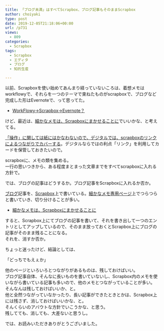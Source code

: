 ```yaml
---
title: 「ブログ未満」はすべてScrapbox、ブログ記事もそのままScrapbox
author: choiyaki
type: post
date: 2019-12-05T21:18:06+00:00
url: /p731
views:
  - 809
categories:
  - Scrapbox
tags:
  - Scrapbox
  - エディタ
  - ブログ
  - 知的生産

---
```

以前、Scrapboxを使い始めてあんまり経っていないころは、着想メモはworkflowyで、それらを一つのテーマで束ねたものがscrapboxで、ブログなど完成した形はEvernoteで、って思ってた。

  * [WorkFlowy→Scrapbox→Evernote？][1]

けど、最近は、[細かなメモは、Scrapboxにまかせることに][2]でいいかな、と考えてる。

[「操作」に関しては紙にはかなわないので、デジタルでは、scrapboxのリンクによるつながりでカバーする][3]。デジタルならではの利点「リンク」を利用してカードを保管しておきたいので。

scrapboxに、メモの類を集める。  
一行の思いつきから、ある程度まとまった文章までをすべてscrapboxに入れる方針で。

では、ブログの記事はどうするか。ブログ記事をScrapboxに入れるか否か。

[ブログ][4]記事を、[Scrapbox][5]上で書いている。[細かなメモ専用ページ][6]上でつらつらと書いていき、切り分けることが多い。

  * [細かなメモは、Scrapboxにまかせることに][7]

すると、Scrapbox上にてブログの記事を書いて、それを書き出して一つのエントリとしてアップしているので、そのまま放っておくとScrapbox上にブログの記事がそのまま残ることになる。  
それを、消すか否か。

ちょっと迷ったけど、結論としては、

「どっちでもえぇか」

他のページといろいろとつながりがあるものは、残しておけばいい。  
ブログ記事自体、そんなに長いものを書いていないし、Scrapbox内のメモを使いながら書いている記事も多いので、他のメモとつながっていることが多い。  
そんなんは残しておけばいいか、と。  
他と全然つながっていなかったり、長い記事ができたときとかは、Scrapbox上には残さず、消しておけばいいかな、と。  
そんくらいのアバウトな方針でいこうかな、と思う。  
残してても、消しても、大差ないと思うし。

では、お読みいただきありがとうございました。

 [1]: https://scrapbox.io/choiyaki-hondana/WorkFlowy%E2%86%92Scrapbox%E2%86%92Evernote%EF%BC%9F
 [2]: https://scrapbox.io/choiyaki-hondana/%E7%B4%B0%E3%81%8B%E3%81%AA%E3%83%A1%E3%83%A2%E3%81%AF%E3%80%81Scrapbox%E3%81%AB%E3%81%BE%E3%81%8B%E3%81%9B%E3%82%8B%E3%81%93%E3%81%A8%E3%81%AB
 [3]: https://scrapbox.io/choiyaki-hondana/%E3%80%8C%E6%93%8D%E4%BD%9C%E3%80%8D%E3%81%AB%E9%96%A2%E3%81%97%E3%81%A6%E3%81%AF%E7%B4%99%E3%81%AB%E3%81%AF%E3%81%8B%E3%81%AA%E3%82%8F%E3%81%AA%E3%81%84%E3%81%AE%E3%81%A7%E3%80%81%E3%83%87%E3%82%B8%E3%82%BF%E3%83%AB%E3%81%A7%E3%81%AF%E3%80%81scrapbox%E3%81%AE%E3%83%AA%E3%83%B3%E3%82%AF%E3%81%AB%E3%82%88%E3%82%8B%E3%81%A4%E3%81%AA%E3%81%8C%E3%82%8A%E3%81%A7%E3%82%AB%E3%83%90%E3%83%BC%E3%81%99%E3%82%8B
 [4]: https://scrapbox.io/choiyaki-hondana/%E3%83%96%E3%83%AD%E3%82%B0
 [5]: https://scrapbox.io/choiyaki-hondana/Scrapbox
 [6]: https://scrapbox.io/choiyaki-hondana/%E7%B4%B0%E3%81%8B%E3%81%AA%E3%83%A1%E3%83%A2%E5%B0%82%E7%94%A8%E3%83%9A%E3%83%BC%E3%82%B8
 [7]: https://choiyaki.com/?p=708